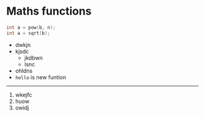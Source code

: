 # Maths functions
```cpp
int a = pow(b, n);
int a = sqrt(b);
```
- dwkjn
- kjsdc
	- jkdbwn
	- lsnc
- ohldns
- `hello` is new funtion
***
1. wkejfc
2. huow
3. owidj